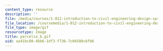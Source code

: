 ```yaml
---
content_type: resource
description: ''
file: /media/courses/1-012-introduction-to-civil-engineering-design-spring-2002/aa41bc804bb61df3f7367c04508c6fb6_parcelsa_b.gif
file_location: /coursemedia/1-012-introduction-to-civil-engineering-design-spring-2002/aa41bc804bb61df3f7367c04508c6fb6_parcelsa_b.gif
file_type: image/gif
resourcetype: Image
title: parcelsa_b.gif
uid: aa41bc80-4bb6-1df3-f736-7c04508c6fb6
---
```

